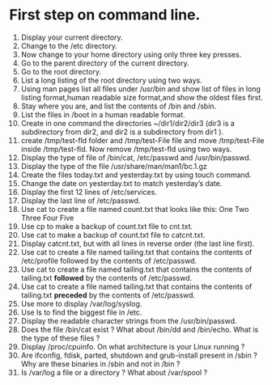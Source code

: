 # First step on command line.
1. Display your current directory.
2. Change to the /etc directory.
3. Now change to your home directory using only three key presses.
4. Go to the parent directory of the current directory.
5. Go to the root directory.
6. List a long listing of the root directory using two ways.
7. Using man pages list all files under /usr/bin and show list of files in long listing format,human readable size format,and show the oldest files first.
8. Stay where you are, and list the contents of /bin and /sbin.
9. List the files in /boot in a human readable format.
10. Create in one command the directories ~/dir1/dir2/dir3 (dir3 is a subdirectory
from dir2, and dir2 is a subdirectory from dir1 ).
11. create /tmp/test-fld folder and /tmp/test-File file and move /tmp/test-File inside /tmp/test-fld. Now remove /tmp/test-fld using two ways.
12. Display the type of file of /bin/cat, /etc/passwd and /usr/bin/passwd.
13. Display the type of the file /usr/share/man/man1/bc.1.gz
14. Create the files today.txt and yesterday.txt by using touch command.
15. Change the date on yesterday.txt to match yesterday’s date.
16. Display the first 12 lines of /etc/services.
17. Display the last line of /etc/passwd.
18. Use cat to create a file named count.txt that looks like this:
One
Two
Three
Four
Five
19. Use cp to make a backup of count.txt file to cnt.txt.
20. Use cat to make a backup of count.txt file to catcnt.txt.
21. Display catcnt.txt, but with all lines in reverse order (the last line first).
22. Use cat to create a file named tailing.txt that contains the contents of /etc/profile followed by the contents of /etc/passwd.
23. Use cat to create a file named tailing.txt that contains the contents of tailing.txt **followed** by the contents of /etc/passwd.
24. Use cat to create a file named tailing.txt that contains the contents of tailing.txt **preceded** by the contents of /etc/passwd.
25. Use more to display /var/log/syslog.
26. Use ls to find the biggest file in /etc.
27. Display the readable character strings from the /usr/bin/passwd.
28. Does the file /bin/cat exist ? What about /bin/dd and /bin/echo. What is the type of these files ?
29. Display /proc/cpuinfo. On what architecture is your Linux running ?
30. Are ifconfig, fdisk, parted, shutdown and grub-install present in /sbin ? Why are these binaries in /sbin and not in /bin ?
31.  Is /var/log a file or a directory ? What about /var/spool ?